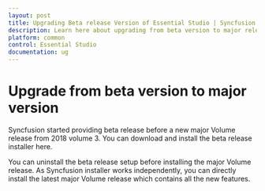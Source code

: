 ```yaml
---
layout: post
title: Upgrading Beta release Version of Essential Studio | Syncfusion
description: Learn here about upgrading from beta version to major release version of Syncfusion Essential Studio. 
platform: common
control: Essential Studio
documentation: ug
---
```


# Upgrade from beta version to major version

Syncfusion started providing beta release before a new major Volume release from 2018 volume 3. You can download and install the beta release installer here.

You can uninstall the beta release setup before installing the major Volume release. As Syncfusion installer works independently, you can directly install the latest major Volume release which contains all the new features.

